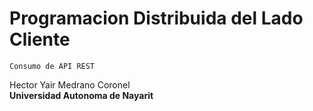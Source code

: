# Programacion Distribuida del Lado Cliente
```
Consumo de API REST
```
Hector Yair Medrano Coronel <br>
**Universidad Autonoma de Nayarit**
